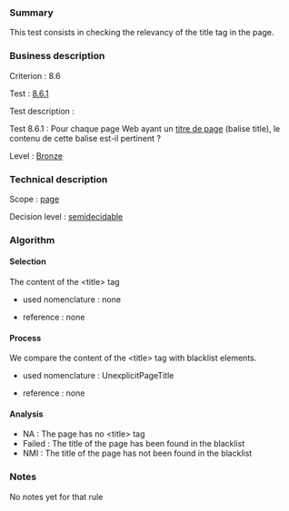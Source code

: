 ### Summary

This test consists in checking the relevancy of the title tag in the
page.

### Business description

Criterion : 8.6

Test : [8.6.1](http://www.braillenet.org/accessibilite/referentiel-aw21/liste-deploye.php#test-8-6-1)

Test description :

Test 8.6.1 : Pour chaque page Web ayant un [titre de
page](http://www.braillenet.org/accessibilite/referentiel-aw21/glossaire.php#mTitrePage)
(balise title), le contenu de cette balise est-il pertinent ?

Level : [Bronze](/en/category/rules-design/accessiweb-11/level/bronze)

### Technical description

Scope : [page](/en/category/rules-design/accessiweb-11/scope/page)

Decision level :
[semidecidable](/en/category/rules-design/accessiweb-11/decision-level/semidecidable)

### Algorithm

#### Selection

The content of the <title\> tag

-   used nomenclature : none

-   reference : none

#### Process

We compare the content of the <title\> tag with blacklist elements.

-   used nomenclature : UnexplicitPageTitle

-   reference : none

#### Analysis

-   NA : The page has no <title\> tag
-   Failed : The title of the page has been found in the blacklist
-   NMI : The title of the page has not been found in the blacklist

### Notes

No notes yet for that rule
